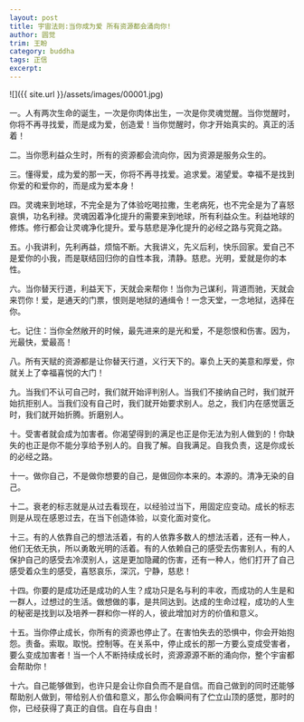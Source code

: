 ```yaml
---
layout: post
title: 宇宙法则:当你成为爱 所有资源都会涌向你!
author: 圆觉
trim: 王盼
category: buddha
tags: 正信
excerpt:
---
```


![]({{ site.url }}/assets/images/00001.jpg)

一。人有两次生命的诞生，一次是你肉体出生，一次是你灵魂觉醒。当你觉醒时，你将不再寻找爱，而是成为爱，创造爱！当你觉醒时，你才开始真实的。真正的活着！

二。当你愿利益众生时，所有的资源都会流向你，因为资源是服务众生的。

三。懂得爱，成为爱的那一天，你将不再寻找爱。追求爱。渴望爱。幸福不是找到你爱的和爱你的，而是成为爱本身！

四。灵魂来到地球，不完全是为了体验吃喝拉撒，生老病死，也不完全是为了喜怒哀惧，功名利禄。灵魂因着净化提升的需要来到地球，所有利益众生。利益地球的修炼。修行都会让灵魂净化提升。爱与慈悲是净化提升的必经之路与究竟之路。

五。小我讲利，先利再益，烦恼不断。大我讲义，先义后利，快乐回家。爱自己不是爱你的小我，而是联结回归你的自性本我，清静。慈悲。光明，爱就是你的本性。

六。当你替天行道，利益天下，天就会来帮你！当你为己谋利，背道而驰，天就会来罚你！爱，是通天的门票，恨则是地狱的通缉令！一念天堂，一念地狱，选择在你。

七。记住：当你全然敞开的时候，最先进来的是光和爱，不是怨恨和伤害。因为，光最快，爱最高！

八。所有天赋的资源都是让你替天行道，义行天下的。辜负上天的美意和厚爱，你就关上了幸福喜悦的大门！

九。当我们不认可自己时，我们就开始评判别人。当我们不接纳自己时，我们就开始抗拒别人。当我们没有自己时，我们就开始要求别人。总之，我们内在感觉匮乏时，我们就开始折腾。折磨别人。

十。受害者就会成为加害者。你渴望得到的满足也正是你无法为别人做到的！你缺失的也正是你不能分享给予别人的。自我了解。自我满足。自我负责，这是你成长的必经之路。

十一。做你自己，不是做你想要的自己，是做回你本来的。本源的。清净无染的自己。

十二。衰老的标志就是从过去看现在，以经验过当下，用固定应变动。成长的标志则是从现在感恩过去，在当下创造体验，以变化面对变化。

十三。有的人依靠自己的想法活着，有的人依靠多数人的想法活着，还有一种人，他们无依无执，所以勇敢光明的活着。有的人依赖自己的感受去伤害别人，有的人保护自己的感受去冷漠别人，这是更加隐藏的伤害，还有一种人，他们打开了自己感受着众生的感受，喜怒哀乐，深沉，宁静，慈悲！

十四。你要的是成功还是成功的人生？成功只是名与利的丰收，而成功的人生是和一群人，过想过的生活。做想做的事，是共同达到。达成的生命过程，成功的人生的秘密是找到以及培养一群和你一样的人，彼此增加对方的价值和意义。

十五。当你停止成长，你所有的资源也停止了。在害怕失去的恐惧中，你会开始抱怨。责备。索取。取悦。控制等。在关系中，停止成长的那一方要么变成受害者，要么变成加害者！当一个人不断持续成长时，资源源源不断的涌向你，整个宇宙都会帮助你！

十六。自己能够做到，也许只是会让你自负而不是自信。而自己做到的同时还能够帮助别人做到，带给别人价值和意义，那么你会瞬间有了伫立山顶的感觉，那时的你，已经获得了真正的自信。自在与自由！

